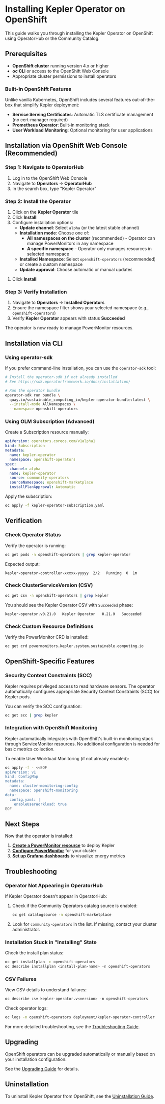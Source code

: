 # Installing Kepler Operator on OpenShift

This guide walks you through installing the Kepler Operator on OpenShift using OperatorHub or the Community Catalog.

## Prerequisites

- **OpenShift cluster** running version 4.x or higher
- **oc CLI** or access to the OpenShift Web Console
- Appropriate cluster permissions to install operators

### Built-in OpenShift Features

Unlike vanilla Kubernetes, OpenShift includes several features out-of-the-box that simplify Kepler deployment:

- **Service Serving Certificates**: Automatic TLS certificate management (no cert-manager required)
- **Prometheus Operator**: Built-in monitoring stack
- **User Workload Monitoring**: Optional monitoring for user applications

## Installation via OpenShift Web Console (Recommended)

### Step 1: Navigate to OperatorHub

1. Log in to the OpenShift Web Console
2. Navigate to **Operators** → **OperatorHub**
3. In the search box, type "Kepler Operator"

<!-- TODO: Add screenshot of OperatorHub catalog showing Kepler Operator -->

### Step 2: Install the Operator

1. Click on the **Kepler Operator** tile
2. Click **Install**
3. Configure installation options:
   - **Update channel**: Select `alpha` (or the latest stable channel)
   - **Installation mode**: Choose one of:
     - **All namespaces on the cluster** (recommended) - Operator can manage PowerMonitors in any namespace
     - **A specific namespace** - Operator only manages resources in selected namespace
   - **Installed Namespace**: Select `openshift-operators` (recommended) or create a custom namespace
   - **Update approval**: Choose automatic or manual updates

<!-- TODO: Add screenshot of installation configuration page -->

1. Click **Install**

### Step 3: Verify Installation

1. Navigate to **Operators** → **Installed Operators**
2. Ensure the namespace filter shows your selected namespace (e.g., `openshift-operators`)
3. Verify **Kepler Operator** appears with status **Succeeded**

<!-- TODO: Add screenshot of installed operators page showing Kepler Operator -->

The operator is now ready to manage PowerMonitor resources.

## Installation via CLI

### Using operator-sdk

If you prefer command-line installation, you can use the `operator-sdk` tool:

```bash
# Install the operator-sdk if not already installed
# See https://sdk.operatorframework.io/docs/installation/

# Run the operator bundle
operator-sdk run bundle \
  quay.io/sustainable_computing_io/kepler-operator-bundle:latest \
  --install-mode AllNamespaces \
  --namespace openshift-operators
```

### Using OLM Subscription (Advanced)

Create a Subscription resource manually:

```yaml
apiVersion: operators.coreos.com/v1alpha1
kind: Subscription
metadata:
  name: kepler-operator
  namespace: openshift-operators
spec:
  channel: alpha
  name: kepler-operator
  source: community-operators
  sourceNamespace: openshift-marketplace
  installPlanApproval: Automatic
```

Apply the subscription:

```bash
oc apply -f kepler-operator-subscription.yaml
```

## Verification

### Check Operator Status

Verify the operator is running:

```bash
oc get pods -n openshift-operators | grep kepler-operator
```

Expected output:

```text
kepler-operator-controller-xxxxx-yyyyy  2/2   Running  0  1m
```

### Check ClusterServiceVersion (CSV)

```bash
oc get csv -n openshift-operators | grep kepler
```

You should see the Kepler Operator CSV with `Succeeded` phase:

```text
kepler-operator.v0.21.0   Kepler Operator   0.21.0   Succeeded
```

### Check Custom Resource Definitions

Verify the PowerMonitor CRD is installed:

```bash
oc get crd powermonitors.kepler.system.sustainable.computing.io
```

## OpenShift-Specific Features

### Security Context Constraints (SCC)

Kepler requires privileged access to read hardware sensors. The operator automatically configures appropriate Security Context Constraints (SCC) for Kepler pods.

You can verify the SCC configuration:

```bash
oc get scc | grep kepler
```

### Integration with OpenShift Monitoring

Kepler automatically integrates with OpenShift's built-in monitoring stack through ServiceMonitor resources. No additional configuration is needed for basic metrics collection.

To enable User Workload Monitoring (if not already enabled):

```bash
oc apply -f - <<EOF
apiVersion: v1
kind: ConfigMap
metadata:
  name: cluster-monitoring-config
  namespace: openshift-monitoring
data:
  config.yaml: |
    enableUserWorkload: true
EOF
```

## Next Steps

Now that the operator is installed:

1. **[Create a PowerMonitor resource](../reference/power-monitor.md)** to deploy Kepler
2. **[Configure PowerMonitor](../reference/power-monitor.md)** for your cluster
3. **[Set up Grafana dashboards](../guides/grafana-dashboard.md)** to visualize energy metrics

## Troubleshooting

### Operator Not Appearing in OperatorHub

If Kepler Operator doesn't appear in OperatorHub:

1. Check if the Community Operators catalog source is enabled:

   ```bash
   oc get catalogsource -n openshift-marketplace
   ```

2. Look for `community-operators` in the list. If missing, contact your cluster administrator.

### Installation Stuck in "Installing" State

Check the install plan status:

```bash
oc get installplan -n openshift-operators
oc describe installplan <install-plan-name> -n openshift-operators
```

### CSV Failures

View CSV details to understand failures:

```bash
oc describe csv kepler-operator.v<version> -n openshift-operators
```

Check operator logs:

```bash
oc logs -n openshift-operators deployment/kepler-operator-controller
```

For more detailed troubleshooting, see the [Troubleshooting Guide](../guides/troubleshooting.md#openshift-specific-issues).

## Upgrading

OpenShift operators can be upgraded automatically or manually based on your installation configuration.

See the [Upgrading Guide](../guides/upgrading.md#upgrading-on-openshift-olm) for details.

## Uninstallation

To uninstall Kepler Operator from OpenShift, see the [Uninstallation Guide](../reference/uninstallation.md#uninstalling-via-olm-openshift).
